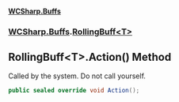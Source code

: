 #### [WCSharp\.Buffs](README.md 'README')
### [WCSharp\.Buffs](WCSharp.Buffs.md 'WCSharp\.Buffs').[RollingBuff&lt;T&gt;](WCSharp.Buffs.RollingBuff_T_.md 'WCSharp\.Buffs\.RollingBuff\<T\>')

## RollingBuff\<T\>\.Action\(\) Method

Called by the system\. Do not call yourself\.

```csharp
public sealed override void Action();
```